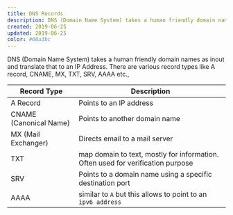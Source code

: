 ```yaml
---
title: DNS Records
description: DNS (Domain Name System) takes a human friendly domain names as inout and translate that to an IP Address. There are various record types like A record, CNAME, MX, TXT, SRV, AAAA etc.,
created: 2019-06-25
updated: 2019-06-25
color: #60a3bc
---
```


DNS (Domain Name System) takes a human friendly domain names as inout and translate that to an IP Address. There are various record types like A record, CNAME, MX, TXT, SRV, AAAA etc.,

|Record Type|Description|
|---|---|
|A Record|Points to an IP address|
|CNAME (Canonical Name)| Points to another domain name|
|MX (Mail Exchanger)| Directs email to a mail server|
|TXT| map domain to text, mostly for information. Often used for verification purpose|
|SRV|Points to a domain name using a specific destination port|
|AAAA|similar to `A` but this allows to point to an `ipv6 address`|